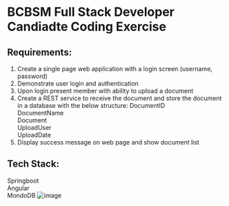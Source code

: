 # BCBSM Full Stack Developer Candiadte Coding Exercise

## Requirements:
1.	Create a single page web application with a login screen (username, password)
2.	Demonstrate user login and authentication
3.	Upon login present member with ability to upload a document
4.	Create a REST service to receive the document and store the document in a database with the below structure:
DocumentID  
DocumentName  
Document  
UploadUser  
UploadDate
5.	Display success message on web page and show document list

## Tech Stack:  
Springboot  
Angular  
MondoDB
![image](https://github.com/thechuckfrank/bcbsm-full-stack-developer-candidate/assets/558795/55737826-637a-4b09-82ed-affda7e46c97)
